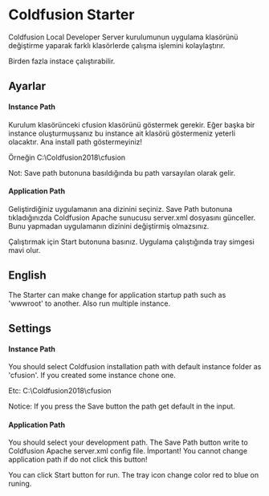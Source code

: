 ﻿# Coldfusion Starter

Coldfusion Local Developer Server kurulumunun uygulama klasörünü değiştirme yaparak farklı klasörlerde çalışma işlemini kolaylaştırır.

Birden fazla instace çalıştırabilir.

## Ayarlar

#### Instance Path
Kurulum klasörünceki cfusion klasörünü göstermek gerekir. Eğer başka bir instance oluşturmuşsanız bu instance ait klasörü göstermeniz yeterli olacaktır. Ana install path göstermeyiniz!

Örneğin C:\Coldfusion2018\cfusion

Not: Save path butonuna basıldığında bu path varsayılan olarak gelir.

#### Application Path
Geliştirdiğiniz uygulamanın ana dizinini seçiniz. Save Path butonuna tıkladığınızda Coldfusion Apache sunucusu server.xml dosyasını günceller. Bunu yapmadan uygulamanın dizinini değiştirmiş olmazsınız.

Çalıştırmak için Start butonuna basınız. Uygulama çalıştığında tray simgesi mavi olur.


## English

The Starter can make change for application startup path such as 'wwwroot' to another. Also run multiple instance.

## Settings

#### Instance Path
You should select Coldfusion installation path with default instance folder as 'cfusion'. If you created some instance chone one.

Etc: C:\Coldfusion2018\cfusion

Notice: If you press the Save button the path get default in the input.

#### Application Path
You should select your development path. The Save Path button write to Coldfusion Apache server.xml config file. İmportant! You cannot change application path if do not click this button!

You can click Start button for run. The tray icon change color red to blue on runing.